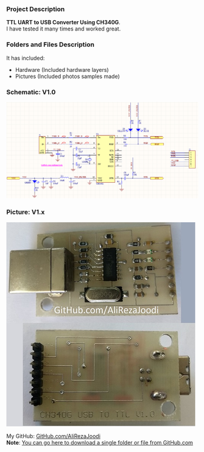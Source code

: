 ### Project Description
**TTL UART to USB Converter Using CH340G**.  
I have tested it many times and worked great.

### Folders and Files Description
It has included:
- Hardware (Included hardware layers)
- Pictures (Included photos samples made)

### Schematic: V1.0
![](Hardware/V1.0.png)

### Picture: V1.x
![](Pictures/V1.x.jpg)

My GitHub: [GitHub.com/AliRezaJoodi](https://github.com/AliRezaJoodi)  
**Note**: [You can go here to download a single folder or file from GitHub.com](https://minhaskamal.github.io/DownGit/#/home)